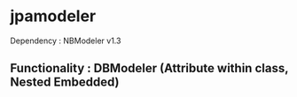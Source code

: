 # jpamodeler
Dependency : NBModeler v1.3

## Functionality : DBModeler (Attribute within class, Nested Embedded)
